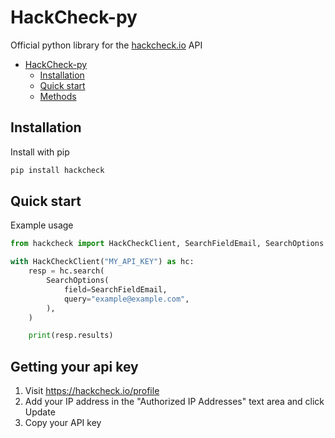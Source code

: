 # HackCheck-py

Official python library for the [hackcheck.io](https://hackcheck.io) API

- [HackCheck-py](#hackcheck-py)
  - [Installation](#installation)
  - [Quick start](#quick-start)
  - [Methods](#methods)

## Installation

Install with pip

```sh
pip install hackcheck
```

## Quick start

Example usage

```py
from hackcheck import HackCheckClient, SearchFieldEmail, SearchOptions

with HackCheckClient("MY_API_KEY") as hc:
    resp = hc.search(
        SearchOptions(
            field=SearchFieldEmail,
            query="example@example.com",
        ),
    )

    print(resp.results)
```

## Getting your api key

1. Visit https://hackcheck.io/profile
2. Add your IP address in the "Authorized IP Addresses" text area and click Update
3. Copy your API key
